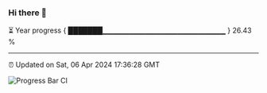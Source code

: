### Hi there 👋

⏳ Year progress { ███████▁▁▁▁▁▁▁▁▁▁▁▁▁▁▁▁▁▁▁▁▁▁▁ } 26.43 %

---

⏰ Updated on Sat, 06 Apr 2024 17:36:28 GMT

![Progress Bar CI](https://github.com/IshwaranRudhara/GIT-ACTION/workflows/Progress%20Bar%20CI/badge.svg)
